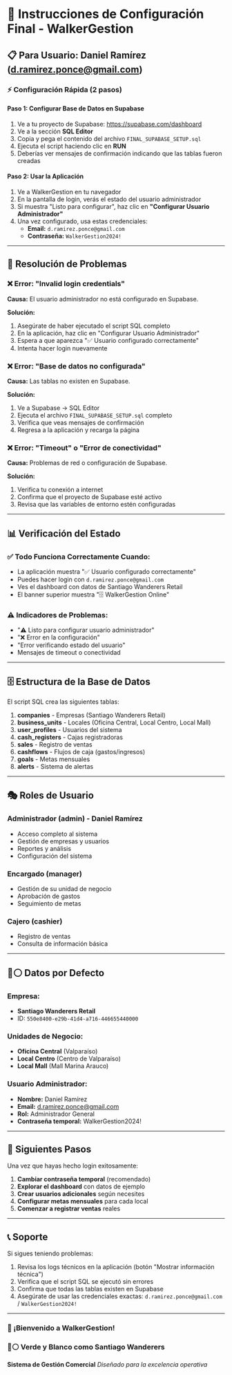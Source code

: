 # 🎯 Instrucciones de Configuración Final - WalkerGestion

## 📋 Para Usuario: Daniel Ramírez (d.ramirez.ponce@gmail.com)

### ⚡ Configuración Rápida (2 pasos)

#### Paso 1: Configurar Base de Datos en Supabase
1. Ve a tu proyecto de Supabase: https://supabase.com/dashboard
2. Ve a la sección **SQL Editor**
3. Copia y pega el contenido del archivo `FINAL_SUPABASE_SETUP.sql`
4. Ejecuta el script haciendo clic en **RUN**
5. Deberías ver mensajes de confirmación indicando que las tablas fueron creadas

#### Paso 2: Usar la Aplicación
1. Ve a WalkerGestion en tu navegador
2. En la pantalla de login, verás el estado del usuario administrador
3. Si muestra "Listo para configurar", haz clic en **"Configurar Usuario Administrador"**
4. Una vez configurado, usa estas credenciales:
   - **Email:** `d.ramirez.ponce@gmail.com`
   - **Contraseña:** `WalkerGestion2024!`

---

## 🔧 Resolución de Problemas

### ❌ Error: "Invalid login credentials"

**Causa:** El usuario administrador no está configurado en Supabase.

**Solución:**
1. Asegúrate de haber ejecutado el script SQL completo
2. En la aplicación, haz clic en "Configurar Usuario Administrador"
3. Espera a que aparezca "✅ Usuario configurado correctamente"
4. Intenta hacer login nuevamente

### ❌ Error: "Base de datos no configurada"

**Causa:** Las tablas no existen en Supabase.

**Solución:**
1. Ve a Supabase → SQL Editor
2. Ejecuta el archivo `FINAL_SUPABASE_SETUP.sql` completo
3. Verifica que veas mensajes de confirmación
4. Regresa a la aplicación y recarga la página

### ❌ Error: "Timeout" o "Error de conectividad"

**Causa:** Problemas de red o configuración de Supabase.

**Solución:**
1. Verifica tu conexión a internet
2. Confirma que el proyecto de Supabase esté activo
3. Revisa que las variables de entorno estén configuradas

---

## 📊 Verificación del Estado

### ✅ Todo Funciona Correctamente Cuando:
- La aplicación muestra "✅ Usuario configurado correctamente"
- Puedes hacer login con `d.ramirez.ponce@gmail.com`
- Ves el dashboard con datos de Santiago Wanderers Retail
- El banner superior muestra "🗄️ WalkerGestion Online"

### ⚠️ Indicadores de Problemas:
- "⚠️ Listo para configurar usuario administrador"
- "❌ Error en la configuración"
- "Error verificando estado del usuario"
- Mensajes de timeout o conectividad

---

## 🗄️ Estructura de la Base de Datos

El script SQL crea las siguientes tablas:

1. **companies** - Empresas (Santiago Wanderers Retail)
2. **business_units** - Locales (Oficina Central, Local Centro, Local Mall)
3. **user_profiles** - Usuarios del sistema
4. **cash_registers** - Cajas registradoras
5. **sales** - Registro de ventas
6. **cashflows** - Flujos de caja (gastos/ingresos)
7. **goals** - Metas mensuales
8. **alerts** - Sistema de alertas

---

## 🎭 Roles de Usuario

### Administrador (admin) - Daniel Ramírez
- Acceso completo al sistema
- Gestión de empresas y usuarios
- Reportes y análisis
- Configuración del sistema

### Encargado (manager)
- Gestión de su unidad de negocio
- Aprobación de gastos
- Seguimiento de metas

### Cajero (cashier)
- Registro de ventas
- Consulta de información básica

---

## 💚⚪ Datos por Defecto

### Empresa:
- **Santiago Wanderers Retail**
- ID: `550e8400-e29b-41d4-a716-446655440000`

### Unidades de Negocio:
- **Oficina Central** (Valparaíso)
- **Local Centro** (Centro de Valparaíso) 
- **Local Mall** (Mall Marina Arauco)

### Usuario Administrador:
- **Nombre:** Daniel Ramírez
- **Email:** d.ramirez.ponce@gmail.com
- **Rol:** Administrador General
- **Contraseña temporal:** WalkerGestion2024!

---

## 🚀 Siguientes Pasos

Una vez que hayas hecho login exitosamente:

1. **Cambiar contraseña temporal** (recomendado)
2. **Explorar el dashboard** con datos de ejemplo
3. **Crear usuarios adicionales** según necesites
4. **Configurar metas mensuales** para cada local
5. **Comenzar a registrar ventas** reales

---

## 📞 Soporte

Si sigues teniendo problemas:

1. Revisa los logs técnicos en la aplicación (botón "Mostrar información técnica")
2. Verifica que el script SQL se ejecutó sin errores
3. Confirma que todas las tablas existen en Supabase
4. Asegúrate de usar las credenciales exactas: `d.ramirez.ponce@gmail.com` / `WalkerGestion2024!`

---

### 🎉 ¡Bienvenido a WalkerGestion!
### 💚⚪ Verde y Blanco como Santiago Wanderers

**Sistema de Gestión Comercial**
*Diseñado para la excelencia operativa*